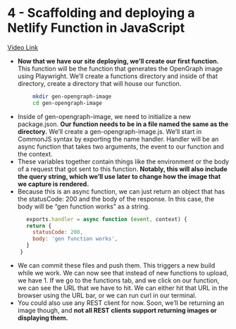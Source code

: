 # 4 - Scaffolding and deploying a Netlify Function in JavaScript

[Video Link](https://egghead.io/lessons/netlify-scaffolding-and-deploying-a-netlify-function-in-javascript)

- **Now that we have our site deploying, we&rsquo;ll create our first function.** This function will be the function that generates the OpenGraph image using Playwright. We&rsquo;ll create a functions directory and inside of that directory, create a directory that will house our function.

``` bash
        mkdir gen-opengraph-image
        cd gen-opengraph-image
```

- Inside of gen-opengraph-image, we need to initialize a new package.json. **Our function needs to be in a file named the same as the directory.** We&rsquo;ll create a gen-opengraph-image.js. We&rsquo;ll start in CommonJS syntax by exporting the name handler. Handler will be an async function that takes two arguments, the event to our function and the context.
- These variables together contain things like the environment or the body of a request that got sent to this function. **Notably, this will also include the query string, which we&rsquo;ll use later to change how the image that we capture is rendered.**
- Because this is an async function, we can just return an object that has the statusCode: 200 and the body of the response. In this case, the body will be &ldquo;gen function works&rdquo; as a string.

``` js
      exports.handler = async function (event, context) {
      return {
        statusCode: 200,
        body: 'gen function works',
      }
    }
```

- We can commit these files and push them. This triggers a new build while we work. We can now see that instead of new functions to upload, we have 1. If we go to the functions tab, and we click on our function, we can see the URL that we have to hit. We can either hit that URL in the browser using the URL bar, or we can run curl in our terminal.
- You could also use any REST client for now. Soon, we&rsquo;ll be returning an image though, and **not all REST clients support returning images or displaying them.**
